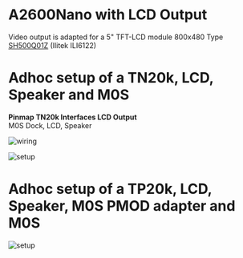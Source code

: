 # A2600Nano with LCD Output

Video output is adapted for a 5" TFT-LCD module 800x480 Type [SH500Q01Z](https://dl.sipeed.com/Accessories/LCD/500Q01Z-00%20spec.pdf) (Ilitek ILI6122)

# Adhoc setup of a TN20k, LCD, Speaker and M0S

**Pinmap TN20k Interfaces LCD Output**<br>
 M0S Dock, LCD, Speaker<br>



 ![wiring](\.assets/wiring_tn20k_lcd.png)




  ![setup](\.assets/tn20k_lcd.png)

# Adhoc setup of a TP20k, LCD, Speaker, M0S PMOD adapter and M0S

  ![setup](\.assets/tp20k_lcd.png)







 